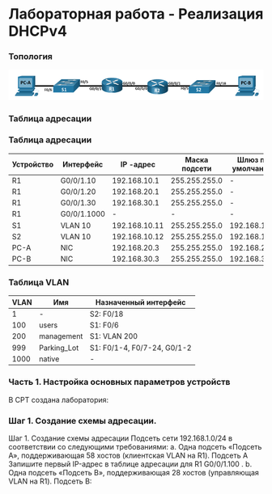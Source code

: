 # Лабораторная работа - Реализация DHCPv4  

### Топология

![](dhcpv4.png)

### Таблица адресации

### Таблица адресации

| Устройство  | Интерфейс   | IP  -адрес          | Маска подсети  | Шлюз по умолчанию |
|-------------|-------------|---------------------|----------------|-------------------|
| R1          | G0/0/1.10   | 192.168.10.1        | 255.255.255.0  | -                 | 
| R1          | G0/0/1.20   | 192.168.20.1        | 255.255.255.0  | -                 | 
| R1          | G0/0/1.30   | 192.168.30.1        | 255.255.255.0  | -                 | 
| R1          | G0/0/1.1000 | -                   | -              | -                 | 
| S1          | VLAN 10     | 192.168.10.11       | 255.255.255.0  | 192.168.10.1      | 
| S2          | VLAN 10     | 192.168.10.12       | 255.255.255.0  | 192.168.10.1      | 
|PC-A         | NIC         | 192.168.20.3        | 255.255.255.0  | 192.168.20.1      |
|PC-B         | NIC         | 192.168.30.3        | 255.255.255.0  | 192.168.30.1      |

### Таблица VLAN

| VLAN        |    Имя       | Назначенный интерфейс         | 
|-------------|--------------|-------------------------------|
| 1           | -            | S2: F0/18                     |  
| 100         | users        | S1: F0/6                      |  
| 200         | management   | S1: VLAN 200                  |
| 999         | Parking_Lot  | S1: F0/1-4, F0/7-24, G0/1-2   |  
| 1000        | native       | -                             | 

### Часть 1. Настройка основных параметров устройств

В CPT создана лаборатория:



### Шаг 1. Создание схемы адресации.
Шаг 1.	Создание схемы адресации
Подсеть сети 192.168.1.0/24 в соответствии со следующими требованиями:
a.	Одна подсеть «Подсеть A», поддерживающая 58 хостов (клиентская VLAN на R1).
Подсеть A
Запишите первый IP-адрес в таблице адресации для R1 G0/0/1.100 . 
b.	Одна подсеть «Подсеть B», поддерживающая 28 хостов (управляющая VLAN на R1). 
Подсеть B:

